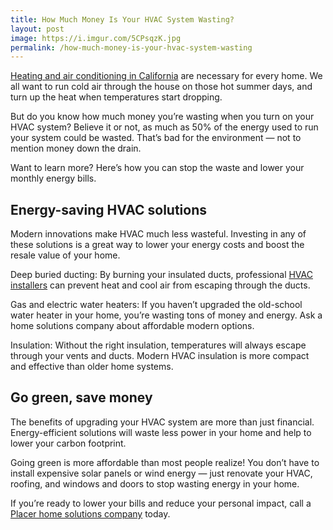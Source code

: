```yaml
---
title: How Much Money Is Your HVAC System Wasting?
layout: post
image: https://i.imgur.com/5CPsqzK.jpg
permalink: /how-much-money-is-your-hvac-system-wasting
---
```


[Heating and air conditioning in California](https://primehomesolutions.com/hvac-service-colusa-ca/) are necessary for every home. We all want to run cold air through the house on those hot summer days, and turn up the heat when temperatures start dropping. 

But do you know how much money you’re wasting when you turn on your HVAC system? Believe it or not, as much as 50% of the energy used to run your system could be wasted. That’s bad for the environment — not to mention money down the drain. 

Want to learn more? Here’s how you can stop the waste and lower your monthly energy bills. 

## Energy-saving HVAC solutions

Modern innovations make HVAC much less wasteful. Investing in any of these solutions is a great way to lower your energy costs and boost the resale value of your home.

Deep buried ducting: By burning your insulated ducts, professional [HVAC installers](https://primehomesolutions.com/hvac-service-colusa-ca/) can prevent heat and cool air from escaping through the ducts. 

Gas and electric water heaters: If you haven’t upgraded the old-school water heater in your home, you’re wasting tons of money and energy. Ask a home solutions company about affordable modern options. 

Insulation: Without the right insulation, temperatures will always escape through your vents and ducts. Modern HVAC insulation is more compact and effective than older home systems. 

## Go green, save money

The benefits of upgrading your HVAC system are more than just financial. Energy-efficient solutions will waste less power in your home and help to lower your carbon footprint. 

Going green is more affordable than most people realize! You don’t have to install expensive solar panels or wind energy — just renovate your HVAC, roofing, and windows and doors to stop wasting energy in your home. 

If you’re ready to lower your bills and reduce your personal impact, call a [Placer home solutions company](https://primehomesolutions.com/hvac-service-colusa-ca/) today.
